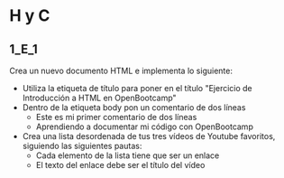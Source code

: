 # H y C

## 1_E_1

Crea un nuevo documento HTML e implementa lo siguiente:
- Utiliza la etiqueta de título para poner en el título "Ejercicio de Introducción a HTML en OpenBootcamp"
- Dentro de la etiqueta body pon un comentario de dos líneas
  * Este es mi primer comentario de dos líneas
  * Aprendiendo a documentar mi código con OpenBootcamp
- Crea una lista desordenada de tus tres vídeos de Youtube favoritos, siguiendo las siguientes pautas:
  * Cada elemento de la lista tiene que ser un enlace
  * El texto del enlace debe ser el título del vídeo
